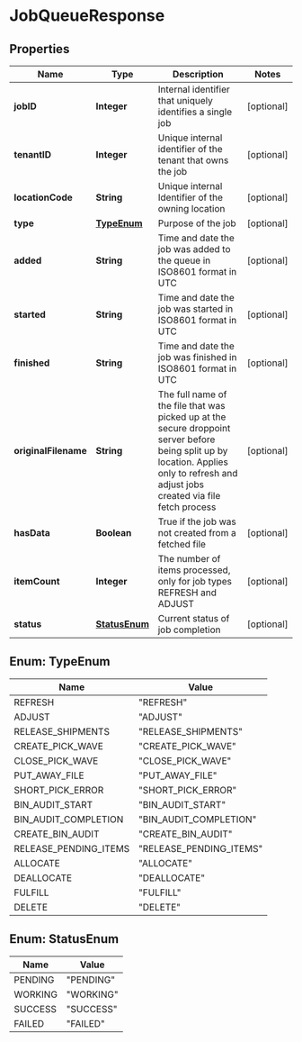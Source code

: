 
# JobQueueResponse

## Properties
Name | Type | Description | Notes
------------ | ------------- | ------------- | -------------
**jobID** | **Integer** | Internal identifier that uniquely identifies a single job |  [optional]
**tenantID** | **Integer** | Unique internal identifier of the tenant that owns the job |  [optional]
**locationCode** | **String** | Unique internal Identifier of the owning location |  [optional]
**type** | [**TypeEnum**](#TypeEnum) | Purpose of the job |  [optional]
**added** | **String** | Time and date the job was added to the queue in ISO8601 format in UTC |  [optional]
**started** | **String** | Time and date the job was started in ISO8601 format in UTC |  [optional]
**finished** | **String** | Time and date the job was finished in ISO8601 format in UTC |  [optional]
**originalFilename** | **String** | The full name of the file that was picked up at the secure droppoint server before being split up by location. Applies only to refresh and adjust jobs created via file fetch process |  [optional]
**hasData** | **Boolean** | True if the job was not created from a fetched file |  [optional]
**itemCount** | **Integer** | The number of items processed, only for job types REFRESH and ADJUST |  [optional]
**status** | [**StatusEnum**](#StatusEnum) | Current status of job completion |  [optional]


<a name="TypeEnum"></a>
## Enum: TypeEnum
Name | Value
---- | -----
REFRESH | &quot;REFRESH&quot;
ADJUST | &quot;ADJUST&quot;
RELEASE_SHIPMENTS | &quot;RELEASE_SHIPMENTS&quot;
CREATE_PICK_WAVE | &quot;CREATE_PICK_WAVE&quot;
CLOSE_PICK_WAVE | &quot;CLOSE_PICK_WAVE&quot;
PUT_AWAY_FILE | &quot;PUT_AWAY_FILE&quot;
SHORT_PICK_ERROR | &quot;SHORT_PICK_ERROR&quot;
BIN_AUDIT_START | &quot;BIN_AUDIT_START&quot;
BIN_AUDIT_COMPLETION | &quot;BIN_AUDIT_COMPLETION&quot;
CREATE_BIN_AUDIT | &quot;CREATE_BIN_AUDIT&quot;
RELEASE_PENDING_ITEMS | &quot;RELEASE_PENDING_ITEMS&quot;
ALLOCATE | &quot;ALLOCATE&quot;
DEALLOCATE | &quot;DEALLOCATE&quot;
FULFILL | &quot;FULFILL&quot;
DELETE | &quot;DELETE&quot;


<a name="StatusEnum"></a>
## Enum: StatusEnum
Name | Value
---- | -----
PENDING | &quot;PENDING&quot;
WORKING | &quot;WORKING&quot;
SUCCESS | &quot;SUCCESS&quot;
FAILED | &quot;FAILED&quot;



